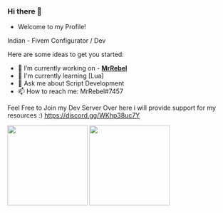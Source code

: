 ### Hi there 👋

- Welcome to my Profile!

Indian - Fivem Configurator / Dev

Here are some ideas to get you started:

- 🔭 I’m currently working on - <a href="https://github.com/MrRebel568">**MrRebel**</a>
- 🙂 I'm currently learning [Lua]
- 💬 Ask me about Script Development
- 📫 How to reach me: MrRebel#7457

Feel Free to Join my Dev Server Over here i will provide support for my resources :)  https://discord.gg/WKhp38uc7Y

<div "
  <a href="https://github.com/MrRebel">
<img height="180em" src="https://github-readme-stats.vercel.app/api?username=MrRebel&show_icons=true&theme=github_dark&include_all_commits=true&count_private=true&show_icons=true"/>
<img height="180em" src="https://github-readme-stats.vercel.app/api/top-langs/?username=MrRebel&layout=compact&langs_count=7&theme=github_dark&show_icons=true"/>
</div>
